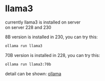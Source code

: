 # llama3
currently llama3 is installed on server  
on server 228 and 230

8B version is installed in 230, you can try this:
```bash
ollama run llama3
```

70B version is installed in 228, you can try this:

```bash
ollama run llama3:70b
```

detail can be shown: [ollama](https://github.com/ollama/ollama/tree/main)
